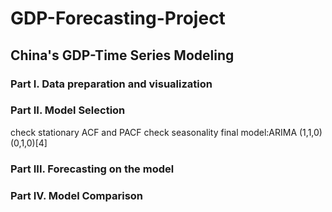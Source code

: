 # GDP-Forecasting-Project
## China's GDP-Time Series Modeling
### Part I. Data preparation and visualization
### Part II. Model Selection
check stationary
ACF and PACF
check seasonality
final model:ARIMA (1,1,0) (0,1,0)[4]
### Part III. Forecasting on the model
### Part IV. Model Comparison

